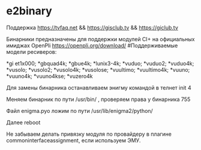 # e2binary
Поддержка https://tvfaq.net && https://gisclub.tv && https://giclub.tv

Бинарники предназначены для поддержки модулей CI+ на официальных имиджах OpenPli https://openpli.org/download/
#Поддерживаемые модели ресиверов:

*gi et1x000;
*gbquad4k;
*gbue4k;
*lunix3-4k;
*vuduo;
*vuduo2;
*vuduo4k;
*vusolo;
*vusolo2;
*vusolo4k;
*vusolose;
*vuultimo;
*vuultimo4k;
*vuuno;
*vuuno4k;
*vuuno4kse;
*vuzero4k

Для замены бинарника останавливаем энигму командой в телнет init 4

Меняем бинарник по пути /usr/bin/ , проверяем права у бинарника 755

Файл enigma.pyo ложим по пути /usr/lib/enigma2/python/

Далее reboot

Не забываем делать привязку модуля по провайдеру в плагине commoninterfaceassignment, если используем ЭМУ.
